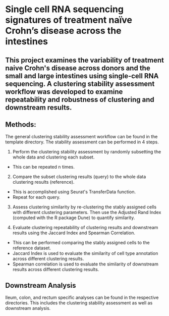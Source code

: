 # Single cell RNA sequencing signatures of treatment naïve Crohn’s disease across the intestines

## This project examines the variability of treatment naive Crohn's disease across donors and the small and large intestines using single-cell RNA sequencing. A clustering stability assessment workflow was developed to examine repeatability and robustness of clustering and downstream results. 

## Methods: 

The general clustering stability assessment workflow can be found in the template directory. The stability assessment can be performed in 4 steps. 

1. Perform the clustering stability assessment by randomly subsetting the whole data and clustering each subset. 
- This can be repeated n times. 

2. Compare the subset clustering results (query) to the whole data clustering results (reference). 
- This is accomplished using Seurat's TransferData function.
- Repeat for each query.

3. Assess clustering similarity by re-clustering the stably assigned cells with different clustering parameters. Then use the Adjusted Rand Index (computed with the R package Dune) to quantify similarity. 

4. Evaluate clustering repeatability of clustering results and downstream results using the Jaccard Index and Spearman Correlation.
- This can be performed comparing the stably assigned cells to the reference dataset. 
- Jaccard Index is used to evaluate the similarity of cell type annotation across different clustering results.
- Spearman correlation is used to evaluate the similarity of downstream results across different clustering results. 

## Downstream Analysis

Ileum, colon, and rectum specific analyses can be found in the respective directories. This includes the clustering stability assessment as well as downstream analysis.  
  

 
